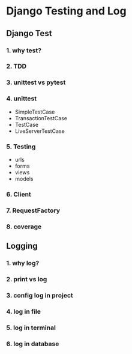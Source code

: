 # Django Testing and Log

## Django Test

### 1. why test?
### 2. TDD
### 3. unittest vs pytest
### 4. unittest 

- SimpleTestCase
- TransactionTestCase
- TestCase
- LiveServerTestCase

### 5. Testing 

- urls
- forms
- views
- models

### 6. Client
### 7. RequestFactory
### 8. coverage

## Logging

### 1. why log?
### 2. print vs log 
### 3. config log in project
### 4. log in file
### 5. log in terminal
### 6. log in database
